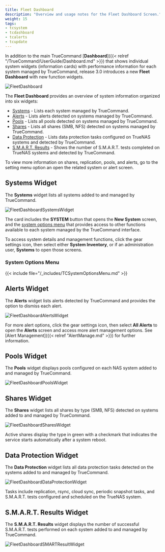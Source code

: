 ```yaml
---
title: Fleet Dashboard
description: "Overview and usage notes for the Fleet Dashboard Screen."
weight: 15
tags:
- tcsystem
- tcdashboard
- tcalerts
- tcupdate
---
```


In addition to the main TrueCommand [**Dashboard**]({{< relref "/TrueCommand/UserGuide/Dashboard.md" >}}) that shows individual system widgets (information cards) with performance information for each system managed by TrueCommand, release 3.0 introduces a new **Fleet Dashboard** with new function widgets.

![FleetDashboard](/images/TrueCommand/Dashboard/FleetDashboard.png "Fleet Dashboard")

The **Fleet Dashboard** provides an overview of system information organized into six widgets:

* [Systems](#systems-widget) - Lists each system managed by TrueCommand.
* [Alerts](#alerts-widget) - Lists alerts detected on systems managed by TrueCommand.
* [Pools](#pools-widget) - Lists all pools detected on systems managed by TrueCommand.
* [Shares](#shares-widget) - Lists all shares (SMB, NFS) detected on systems managed by TrueCommand.
* [Data Protection](#data-protection-widget) - Lists data protection tasks configured on TrueNAS systems and detected by TrueCommand.
* [S.M.A.R.T. Results](#smart-results-widget) - Shows the number of S.M.A.R.T. tests completed on TrueNAS systems and detected by TrueCommand.

To view more information on shares, replication, pools, and alerts, go to the setting menu option an open the related system or alert screen.

## Systems Widget

The **Systems** widget lists all systems added to and managed by TrueCommand.

![FleetDashboardSystemsWidget](/images/TrueCommand/Dashboard/FleetDashboardSystemsWidget.png "Fleet Dashboard Systems Widget")

The card includes the **SYSTEM** button that opens the **New System** screen, and the [system options menu](#system-options-menu) that provides access to other functions available to each system managed by the TrueCommand interface.

To access system details and management functions, click the gear <span class="material-icons">settings</span> icon, then select either **System Inventory**, or if an administration user, **Systems** to open those screens.

### System Options Menu

{{< include file="/_includes/TCSystemOptionsMenu.md" >}}

## Alerts Widget
The **Alerts** widget lists alerts detected by TrueCommand and provides the option to dismiss each alert.

![FleetDashboardAlertsWidget](/images/TrueCommand/Dashboard/FleetDashboardAlertsWidget.png "Fleet Dashboard Alerts Widget")

For more alert options, click the gear <span class="material-icons">settings</span> icon, then select **All Alerts** to open the **Alerts** screen and access more alert management options.
See [Alert Management]({{< relref "AlertManage.md" >}}) for further information.

## Pools Widget
The **Pools** widget displays pools configured on each NAS system added to and managed by TrueCommand.

![FleetDashboardPoolsWidget](/images/TrueCommand/Dashboard/FleetDashboardPoolsWidget.png "Fleet Dashboard Pools Widget")

## Shares Widget
The **Shares** widget lists all shares by type (SMB, NFS) detected on systems added to and managed by TrueCommand.

![FleetDashboardSharesWidget](/images/TrueCommand/Dashboard/FleetDashboardSharesWidget.png "Fleet Dashboard Shares Widget")

Active shares display the type in green with a checkmark that indicates the service starts automatically after a system reboot.

## Data Protection Widget
The **Data Protection** widget lists all data protection tasks detected on the systems added to and managed by TrueCommand.

![FleetDashboardDataProtectionWidget](/images/TrueCommand/Dashboard/FleetDashboardDataProtectionWidget.png "Fleet Dashboard Data Protection Widget")

Tasks include replication, rsync, cloud sync, periodic snapshot tasks, and S.M.A.R.T. tests configured and scheduled on the TrueNAS system.

## S.M.A.R.T. Results Widget
The **S.M.A.R.T. Results** widget displays the number of successful S.M.A.R.T. tests performed on each system added to and managed by TrueCommand.

![FleetDashboardSMARTResultWidget](/images/TrueCommand/Dashboard/FleetDashboardSMARTResultWidget.png "Fleet Dashboard S.M.A.R.T. Results Widget")

